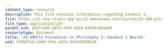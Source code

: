 ```yaml
---
content_type: resource
description: This file contains information regarding handout 1.
file: https://ol-ocw-studio-app-qa.s3.amazonaws.com/courses/24-400-proseminar-in-philosophy-i-fall-2013/d7095fe4d3045f8aa2fa94e5455906a9_MIT24_400F13_Handout1.pdf
file_type: application/pdf
parent_uid: b95fce95-24f3-f444-b5b4-84026108a286
resourcetype: Document
title: '24.400F13 Proseminar in Philosophy I: Handout 1 Boston'
uid: d7095fe4-d304-5f8a-a2fa-94e5455906a9
---
```

